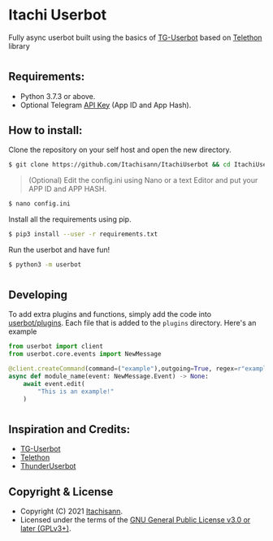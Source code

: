 # Itachi Userbot

Fully async userbot built using the basics of [TG-Userbot][tguserbot] based on [Telethon][telethon] library

# 

## Requirements:

* Python 3.7.3 or above.
* Optional Telegram [API Key][tg-apps] (App ID and App Hash).

## How to install:

Clone the repository on your self host and open the new directory.

```sh
$ git clone https://github.com/Itachisann/ItachiUserbot && cd ItachiUserbot
```

> (Optional) Edit the config.ini using Nano or a text Editor and put your APP ID and APP HASH.
```sh
$ nano config.ini
```

Install all the requirements using pip.

```sh
$ pip3 install --user -r requirements.txt
```

Run the userbot and have fun!

```sh
$ python3 -m userbot
```
# 

## Developing
To add extra plugins and functions, simply add the code into [userbot/plugins](userbot/plugins). Each file
that is added to the `plugins` directory. Here's an example
```python
from userbot import client
from userbot.core.events import NewMessage

@client.createCommand(command=("example"),outgoing=True, regex=r"example(?: |$)(.+)?$")
async def module_name(event: NewMessage.Event) -> None:
    await event.edit(
        "This is an example!"
    )
```
# 
## Inspiration and Credits:

* [TG-Userbot][tguserbot]
* [Telethon][telethon]
* [ThunderUserbot](https://github.com/Thundergang)

## Copyright & License

- Copyright (C) 2021 [Itachisann](https://github.com/Itachisann).
- Licensed under the terms of the [GNU General Public License v3.0 or later (GPLv3+)](LICENSE).


































[//]: # (Comment)
   [telethon]: <https://github.com/LonamiWebs/Telethon/>
   [tguserbot]: <https://github.com/TG-UserBot/TG-UserBot>
   [tg-apps]: <https://my.telegram.org/apps>
